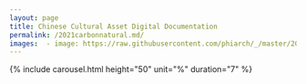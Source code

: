 ```yaml
---
layout: page
title: Chinese Cultural Asset Digital Documentation
permalink: /2021carbonnatural.md/
images:  - image: https://raw.githubusercontent.com/phiarch/_/master/2021CarbonNatural/1614918382752.png
---
```


{% include carousel.html height="50" unit="%" duration="7" %}
